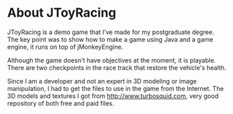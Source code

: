 # About JToyRacing #

JToyRacing is a demo game that I’ve made for my postgraduate degree. The key point was to show how to make a game using Java and a game engine, it runs on top of jMonkeyEngine.

Although the game doesn't have objectives at the moment, it is playable. There are two checkpoints in the race track that restore the vehicle's health.

Since I am a developer and not an expert in 3D modeling or image manipulation, I had to get the files to use in the game from the Internet. The 3D models and textures I got from http://www.turbosquid.com, very good repository of both free and paid files.